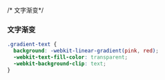 /* 文字渐变*/

### 文字渐变


```scss
.gradient-text {
  background: -webkit-linear-gradient(pink, red);
  -webkit-text-fill-color: transparent;
  -webkit-background-clip: text;
}


```
